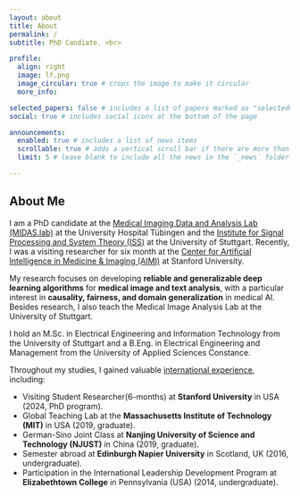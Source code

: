 ```yaml
---
layout: about
title: About
permalink: /
subtitle: PhD Candiate. <br>

profile:
  align: right
  image: lf.png
  image_circular: true # crops the image to make it circular
  more_info:

selected_papers: false # includes a list of papers marked as "selected={true}"
social: true # includes social icons at the bottom of the page

announcements:
  enabled: true # includes a list of news items
  scrollable: true # adds a vertical scroll bar if there are more than 3 news items
  limit: 5 # leave blank to include all the news in the `_news` folder

---
```


## About Me

I am a PhD candidate at the <a href="https://www.medizin.uni-tuebingen.de/de/das-klinikum/einrichtungen/kliniken/radiologie/allgemeine-radiologie/forschung/ag-midas">Medical Imaging Data and Analysis Lab (MIDAS.lab)</a> at the University Hospital Tübingen and the 
<a href="https://www.iss.uni-stuttgart.de/">Institute for Signal Processing and System Theory (ISS)</a> at the University of Stuttgart. 
Recently, I was a visiting researcher for six month at the <a href="https://aimi.stanford.edu/">Center for Artificial Intelligence in Medicine & Imaging (AIMI)</a> at Stanford University.

My research focuses on developing **reliable and generalizable deep learning algorithms** for **medical image and text analysis**, with a particular interest in **causality, fairness, and domain generalization** in medical AI.  Besides research, I also teach the Medical Image Analysis Lab at the University of Stuttgart.

I hold an M.Sc. in Electrical Engineering and Information Technology from the University of Stuttgart and a B.Eng. in Electrical Engineering and Management from the University of Applied Sciences Constance. 

Throughout my studies, I gained valuable <u>international experience</u>, including:  
- Visiting Student Researcher(6-months) at **Stanford University** in USA (2024, PhD program).
- Global Teaching Lab at the **Massachusetts Institute of Technology (MIT)**  in USA (2019, graduate).
- German-Sino Joint Class at **Nanjing University of Science and Technology (NJUST)** in China  (2019, graduate).
- Semester abroad at **Edinburgh Napier University** in Scotland, UK (2016, undergraduate).
- Participation in the International Leadership Development Program at **Elizabethtown College** in Pennsylvania (USA)  (2014, undergraduate).



